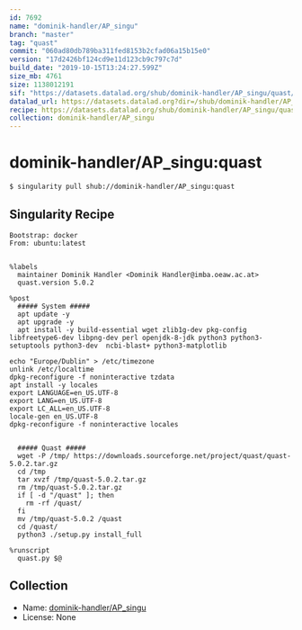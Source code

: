 ```yaml
---
id: 7692
name: "dominik-handler/AP_singu"
branch: "master"
tag: "quast"
commit: "060ad80db789ba311fed8153b2cfad06a15b15e0"
version: "17d2426bf124cd9e11d123cb9c797c7d"
build_date: "2019-10-15T13:24:27.599Z"
size_mb: 4761
size: 1138012191
sif: "https://datasets.datalad.org/shub/dominik-handler/AP_singu/quast/2019-10-15-060ad80d-17d2426b/17d2426bf124cd9e11d123cb9c797c7d.simg"
datalad_url: https://datasets.datalad.org?dir=/shub/dominik-handler/AP_singu/quast/2019-10-15-060ad80d-17d2426b/
recipe: https://datasets.datalad.org/shub/dominik-handler/AP_singu/quast/2019-10-15-060ad80d-17d2426b/Singularity
collection: dominik-handler/AP_singu
---
```


# dominik-handler/AP_singu:quast

```bash
$ singularity pull shub://dominik-handler/AP_singu:quast
```

## Singularity Recipe

```singularity
Bootstrap: docker
From: ubuntu:latest


%labels
  maintainer Dominik Handler <Dominik Handler@imba.oeaw.ac.at>
  quast.version 5.0.2

%post
  ##### System #####
  apt update -y
  apt upgrade -y
  apt install -y build-essential wget zlib1g-dev pkg-config libfreetype6-dev libpng-dev perl openjdk-8-jdk python3 python3-setuptools python3-dev  ncbi-blast+ python3-matplotlib

echo "Europe/Dublin" > /etc/timezone
unlink /etc/localtime
dpkg-reconfigure -f noninteractive tzdata
apt install -y locales
export LANGUAGE=en_US.UTF-8
export LANG=en_US.UTF-8
export LC_ALL=en_US.UTF-8
locale-gen en_US.UTF-8
dpkg-reconfigure -f noninteractive locales
  

  ##### Quast #####
  wget -P /tmp/ https://downloads.sourceforge.net/project/quast/quast-5.0.2.tar.gz
  cd /tmp
  tar xvzf /tmp/quast-5.0.2.tar.gz
  rm /tmp/quast-5.0.2.tar.gz
  if [ -d "/quast" ]; then
    rm -rf /quast/
  fi
  mv /tmp/quast-5.0.2 /quast
  cd /quast/
  python3 ./setup.py install_full

%runscript
  quast.py $@
```

## Collection

 - Name: [dominik-handler/AP_singu](https://github.com/dominik-handler/AP_singu)
 - License: None

